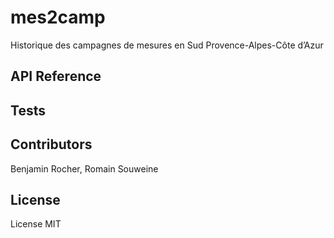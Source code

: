 # mes2camp

Historique des campagnes de mesures en Sud Provence-Alpes-Côte d’Azur

## API Reference

## Tests

## Contributors

Benjamin Rocher, Romain Souweine

## License

License MIT

